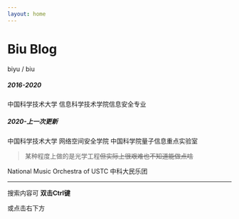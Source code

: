 ```yaml
---
layout: home
---
```

# Biu Blog

biyu / biu

##### 2016-2020

中国科学技术大学 信息科学技术学院信息安全专业

##### 2020-上一次更新 

中国科学技术大学 网络空间安全学院 
中国科学院量子信息重点实验室
> 某种程度上做的是光学工程~~但实际上很艰难也不知道能做点啥~~

National Music Orchestra of USTC 中科大民乐团

------

搜索内容可 **双击Ctrl键**

或点击右下方
